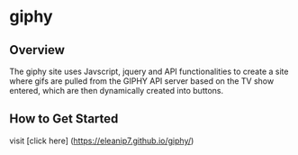 # giphy


## Overview
The giphy site uses Javscript, jquery and API functionalities to create a site where gifs are pulled from the GIPHY API server based on the TV show entered, which are then dynamically created into buttons.

## How to Get Started
visit [click here] (https://eleanip7.github.io/giphy/)
